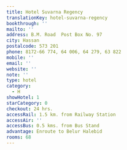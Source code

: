 ```yaml
---
title: Hotel Suvarna Regency
translationKey: hotel-suvarna-regency
bookthrough: ''
mailto: ''
address: B.M. Road  Post Box No. 97
city: Hassan
postalcode: 573 201
phone: 8172-66 774, 64 006, 64 279, 63 822
mobile: ''
email: ''
website: ''
note: ''
type: hotel
category:
  - H
showHotel: 1
starCategory: 0
checkout: 24 hrs.
accessRail: 1.5 km. from Railway Station
accessAir: ''
accessBus: 0.5 kms. from Bus Stand
advantage: Enroute to Belur Halebid
rooms: 68
---
```

